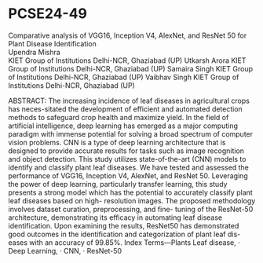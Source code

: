 # PCSE24-49
Comparative analysis of VGG16, Inception V4, AlexNet, and ResNet 50 for Plant Disease Identification \
Upendra Mishra\
KIET Group of Institutions Delhi-NCR, Ghaziabad (UP)
Utkarsh Arora
KIET Group of Institutions Delhi-NCR, Ghaziabad (UP)
Samaira Singh
KIET Group of Institutions Delhi-NCR, Ghaziabad (UP)
Vaibhav Singh
KIET Group of Institutions Delhi-NCR, Ghaziabad (UP)

ABSTRACT: The increasing incidence of leaf diseases in agricultural crops has neces-sitated the development of efficient and automated detection methods to safeguard crop health and maximize yield. In the field of artificial intelligence, deep learning has emerged as a major computing paradigm with immense potential for solving a broad spectrum of computer vision problems. CNN is a type of deep learning architecture that is designed to provide accurate results for tasks such as image recognition and object detection. This study utilizes state-of-the-art (CNN) models to identify and classify plant leaf diseases. We have tested and assessed the performance of VGG16, Inception V4, AlexNet, and ResNet 50. Leveraging the power of deep learning, particularly transfer learning, this study presents a strong model which has the potential to accurately classify plant leaf diseases based on high- resolution images. The proposed methodology involves dataset curation, preprocessing, and fine- tuning of the ResNet-50 architecture, demonstrating its efficacy in automating leaf disease identification. Upon examining the results, ResNet50 has demonstrated good outcomes in the identification and categorization of plant leaf dis-eases with an accuracy of 99.85%.
Index Terms—Plants Leaf disease, · Deep Learning, · CNN, · ResNet-50

